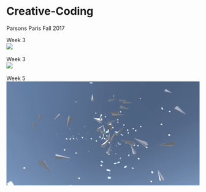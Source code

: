 # Creative-Coding
Parsons Paris Fall 2017

Week 3<br>
![](https://github.com/baice963/Creative-Coding/blob/master/homework_week3/giphy-downsized-large.gif?raw=true)</br>

Week 3<br>
![](https://github.com/baice963/Creative-Coding/blob/master/homework_week4/giphy-downsized-large%20(1).gif?raw=true)</br>


Week 5
[![Paper Planes Video](https://github.com/baice963/Creative-Coding/blob/master/homework_week5/Assets/Screen%20Shot%202017-10-08%20at%2015.02.40.png?raw=true)](  https://vimeo.com/237278637)

  
  
  
